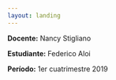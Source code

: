 ```yaml
---
layout: landing
---
```


**Docente:** Nancy Stigliano

**Estudiante:** Federico Aloi

**Período:** 1er cuatrimestre 2019
